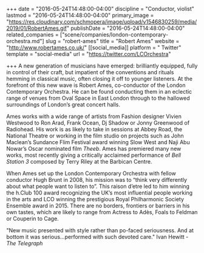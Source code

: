 +++
date = "2016-05-24T14:48:00-04:00"
discipline = "Conductor, violist"
lastmod = "2016-05-24T14:48:00-04:00"
primary_image = "https://res.cloudinary.com/schmopera/image/upload/v1546830259/media/2019/01/RobertAmes.gif"
publishDate = "2016-05-24T14:48:00-04:00"
related_companies = ["scene/companies/london-contemporary-orchestra.md"]
slug = "robert-ames"
title = "Robert Ames"
website = "http://www.robertames.co.uk/"
[[social_media]]
platform = " Twitter"
template = "social-media"
url = "https://twitter.com/LCOrchestra"

+++
A new generation of musicians have emerged: brilliantly equipped, fully in control of their craft, but impatient of the conventions and rituals hemming in classical music, often closing it off to younger listeners. At the forefront of this new wave is Robert Ames, co-conductor of the London Contemporary Orchestra. He can be found conducting them in an eclectic range of venues from Oval Space in East London through to the hallowed surroundings of London’s great concert halls.

Ames works with a wide range of artists from Fashion designer Vivien Westwood to Ron Arad, Frank Ocean, Dj Shadow or Jonny Greenwood of Radiohead. His work is as likely to take in sessions at Abbey Road, the National Theatre or working in the film studio on projects such as John Maclean’s Sundance Flim Festival award winning Slow West and Naji Abu Nowar’s Oscar nominated film *Theeb*. Ames has premiered many new works, most recently giving a critically acclaimed performance of *Bell Station 3* composed by Terry Riley at the Barbican Centre.

When Ames set up the London Contemporary Orchestra with fellow conductor Hugh Brunt in 2008, his mission was to “think very differently about what people want to listen to”. This raison d’etre led to him winning the h.Club 100 award recognizing the UK’s most influential people working in the arts and LCO winning the prestigious Royal Philharmonic Society Ensemble award in 2015. There are no borders, frontiers or barriers in his own tastes, which are likely to range from Actress to Adès, Foals to Feldman or Couperin to Cage.

"New music presented with style rather than po-faced seriousness. And at bottom it was serious...performed with such devoted care."
Ivan Hewitt - *The Telegraph*